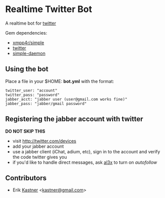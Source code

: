 Realtime Twitter Bot
====================

A realtime bot for [twitter](http://twitter.com/)

Gem dependencies:
 * [xmpp4r/simple](http://code.google.com/p/xmpp4r-simple/)
 * [twitter](http://twitter.rubyforge.org/)
 * [simple-daemon](http://simple-daemon.rubyforge.org/)
 

Using the bot
-------------

Place a file in your $HOME: **bot.yml** with the format:

    twitter_user: "account"
    twitter_pass: "password"
    jabber_acct: "jabber user (user@gmail.com works fine)"
    jabber_pass: "jabber/gmail password"
    

Registering the jabber account with twitter
-------------------------------------------

**DO NOT SKIP THIS**

* visit http://twitter.com/devices
* add your jabber account
* use a jabber client (iChat, adium, etc), sign in to the account and verify the code twitter gives you
* if you'd like to handle direct messages, ask [al3x](http://twitter.com/al3x) to turn on *autofollow*


Contributors
------------

* Erik [Kastner](http://metaatem.net) &lt;kastner@gmail.com&gt;
